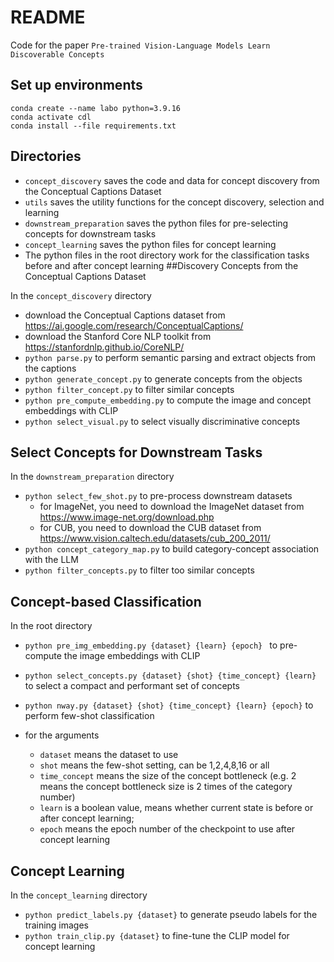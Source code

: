 # README
Code for the paper `Pre-trained Vision-Language Models Learn Discoverable Concepts`
## Set up environments
```
conda create --name labo python=3.9.16
conda activate cdl
conda install --file requirements.txt
```
## Directories
- `concept_discovery` saves the code and data for concept discovery from the Conceptual Captions Dataset
- `utils` saves the utility functions for the concept discovery, selection and learning
- `downstream_preparation` saves the python files for pre-selecting concepts for downstream tasks
- `concept_learning` saves the python files for concept learning
- The python files in the root directory work for the classification tasks before and after concept learning
##Discovery Concepts from the Conceptual Captions Dataset

In the `concept_discovery` directory
- download the Conceptual Captions dataset from https://ai.google.com/research/ConceptualCaptions/
- download the Stanford Core NLP toolkit from https://stanfordnlp.github.io/CoreNLP/
- ```python parse.py``` to perform semantic parsing and extract objects from the captions
- ```python generate_concept.py``` to generate concepts from the objects
- ```python filter_concept.py``` to filter similar concepts
- ```python pre_compute_embedding.py``` to compute the image and concept embeddings with CLIP
- ```python select_visual.py``` to select visually discriminative concepts

## Select Concepts for Downstream Tasks
In the `downstream_preparation` directory
- ```python select_few_shot.py``` to pre-process downstream datasets
  - for ImageNet, you need to download the ImageNet dataset from https://www.image-net.org/download.php
  - for CUB, you need to download the CUB dataset from https://www.vision.caltech.edu/datasets/cub_200_2011/
- ```python concept_category_map.py``` to build category-concept association with the LLM
- ```python filter_concepts.py``` to filter too similar concepts

## Concept-based Classification
In the root directory
- ```python pre_img_embedding.py {dataset} {learn} {epoch} ``` to pre-compute the image embeddings with CLIP
- ```python select_concepts.py {dataset} {shot} {time_concept} {learn}``` to select a compact and performant set of concepts
- ```python nway.py {dataset} {shot} {time_concept} {learn} {epoch}``` to perform few-shot classification

- for the arguments
  - `dataset` means the dataset to use
  - `shot` means the few-shot setting, can be 1,2,4,8,16 or all 
  - `time_concept` means the size of the concept bottleneck (e.g. 2 means the concept bottleneck size is 2 times of the category number)
  - `learn` is a boolean value, means whether current state is before or after concept learning;
  - `epoch` means the epoch number of the checkpoint to use after concept learning
   
## Concept Learning
In the `concept_learning` directory
- ```python predict_labels.py {dataset}``` to generate pseudo labels for the training images
- ```python train_clip.py {dataset}``` to fine-tune the CLIP model for concept learning

